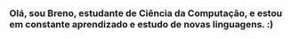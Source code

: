 <h3>Olá, sou Breno, estudante de Ciência da Computação, e estou em constante aprendizado e estudo de novas linguagens. :)</h3>
